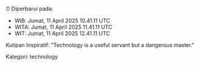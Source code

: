 ⏰ Diperbarui pada:
- WIB: Jumat, 11 April 2025 10.41.11 UTC
- WITA: Jumat, 11 April 2025 11.41.11 UTC
- WIT: Jumat, 11 April 2025 12.41.11 UTC

Kutipan Inspiratif:
"Technology is a useful servant but a dangerous master."


Kategori: technology

